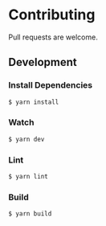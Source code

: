 # Contributing

Pull requests are welcome.

## Development

### Install Dependencies

```bash
$ yarn install
```

### Watch

```bash
$ yarn dev
```

### Lint

```bash
$ yarn lint
```

### Build

```bash
$ yarn build
```
